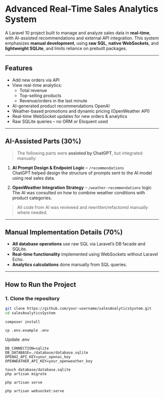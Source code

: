 # Advanced Real-Time Sales Analytics System

A Laravel 10 project built to manage and analyze sales data in **real-time**, with AI-assisted recommendations and external API integration. This system emphasizes **manual development**, using **raw SQL**, **native WebSockets**, and **lightweight SQLite**, and limits reliance on prebuilt packages.

---

## Features

- Add new orders via API
- View real-time analytics:
  - Total revenue
  - Top-selling products
  - Revenue/orders in the last minute
- AI-generated product recommendations OpenAI
- Weather-based promotions and dynamic pricing (OpenWeather API)
- Real-time WebSocket updates for new orders & analytics
- Raw SQLite queries – no ORM or Eloquent used

---

## AI-Assisted Parts (30%)

> The following parts were **assisted by ChatGPT**, but integrated manually:

1. **AI Prompt Design & Endpoint Logic** – `/recommendations`  
   ChatGPT helped design the structure of prompts sent to the AI model using real sales data.
   
2. **OpenWeather Integration Strategy** – `/weather-recommendations` logic  
   The AI was consulted on how to combine weather conditions with product categories.

> All code from AI was reviewed and rewritten/refactored manually where needed.

---

## Manual Implementation Details (70%)

- **All database operations** use raw SQL via Laravel’s DB facade and SQLite.
- **Real-time functionality** implemented using WebSockets without Laravel Echo.
- **Analytics calculations** done manually from SQL queries.

---

## How to Run the Project

### 1. Clone the repository

```bash
git clone https://github.com/your-username/salesAnalyticsSystem.git
cd salesAnalyticsSystem
```
```
composer install
```
```
cp .env.example .env
```
Update .env
```
DB_CONNECTION=sqlite
DB_DATABASE=./database/database.sqlite
OPENAI_API_KEY=your_openai_key
OPENWEATHER_API_KEY=your_openweather_key
```

```
touch database/database.sqlite
php artisan migrate
```

```
php artisan serve
```
```
php artisan websocket:serve
```

